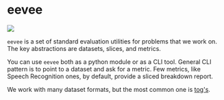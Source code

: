# eevee

![](https://img.shields.io/github/v/tag/Vernacular-ai/eevee.svg?style=flat-square)

`eevee` is a set of standard evaluation utilities for problems that we work on.
The key abstractions are datasets, slices, and metrics.

You can use `eevee` both as a python module or as a CLI tool. General CLI
pattern is to point to a dataset and ask for a metric. Few metrics, like Speech
Recognition ones, by default, provide a sliced breakdown report.

We work with many dataset formats, but the most common one is
[tog's](https://github.com/Vernacular-ai/tog-cli/).
